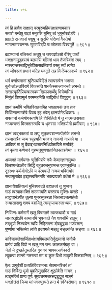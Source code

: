 ```yaml
---
title: ०९६

---
```

<div class="audioEmbed"  caption="सीतालक्ष्मी-वाचनम्" src="https://sanskritdocuments.org/sites/completenarayaneeyam/SoundFiles/096/096_01.mp3"></div>


त्वं हि ब्रह्मैव साक्षात् परमुरुमहिमन्नक्षराणामकार  
स्तारो मन्त्रेषु राज्ञां मनुरसि मुनिषु त्वं भृगुर्नारदोऽपि ।  
प्रह्लादो दानवानां पशुषु च सुरभिः पक्षिणां वैनतेयो  
नागानामस्यनन्तः सुरसरिदपि च स्रोतसां विश्वमूर्ते ॥ ९६१॥

<div class="audioEmbed"  caption="सीतालक्ष्मी-वाचनम्" src="https://sanskritdocuments.org/sites/completenarayaneeyam/SoundFiles/096/096_02.mp3"></div>


ब्रह्मण्यानां बलिस्त्वं क्रतुषु च जपयज्ञोऽसो वीरेषु पार्थो  
भक्तानामुद्धवस्त्वं बलमसि बलिनां धाम तेजस्विनां त्वम् ।  
नास्त्यन्तस्त्वद्विभूतेर्विकसदतिशयं वस्तु सर्वं त्वमेव  
त्वं जीवस्त्वं प्रधानं यदिह भवदृते तन्न किञ्चित्प्रपञ्चे ॥ ९६२॥

<div class="audioEmbed"  caption="सीतालक्ष्मी-वाचनम्" src="https://sanskritdocuments.org/sites/completenarayaneeyam/SoundFiles/096/096_03.mp3"></div>


धर्मं वर्णाश्रमाणां श्रुतिपथविहितं त्वत्परत्वेन भक्त्या  
कुर्वन्तोऽन्तर्विरागे विकसति शनकैस्सन्त्यजन्तो लभन्ते ।  
सत्तास्फूर्तिप्रियत्वात्मकमखिलपदार्थेषु भिन्नेष्वभिन्नं  
निर्मूलं विश्वमूलं परममहमिति त्वद्विबोधं विशुद्धम् ॥ ९६३॥

<div class="audioEmbed"  caption="सीतालक्ष्मी-वाचनम्" src="https://sanskritdocuments.org/sites/completenarayaneeyam/SoundFiles/096/096_04.mp3"></div>


ज्ञानं कर्मापि भक्तिस्त्रितयमिह भवत्प्रापकं तत्र ताव  
न्निर्विण्णानामशेषे विषय इह भवेत् ज्ञानयोगेऽधिकारः ।  
सक्तानां कर्मयोगस्त्वयि हि विनिहितो ये तु नात्यन्तसक्ता  
नाप्यत्यन्तं विरक्तास्त्वयि च धृतरसा भक्तियोगो ह्यमीषाम् ॥ ९६४॥

<div class="audioEmbed"  caption="सीतालक्ष्मी-वाचनम्" src="https://sanskritdocuments.org/sites/completenarayaneeyam/SoundFiles/096/096_05.mp3"></div>


ज्ञानं त्वद्भक्ततां वा लघु सुकृतवशान्मर्त्यलोके लभन्ते  
तस्मात्तत्रैव जन्म स्पृहयति भगवन् नाकगो नारको वा ।  
आविष्टं मां तु दैवाद्भवजलनिधिपोतायिते मर्त्यदेहे  
त्वं कृत्वा कर्णधारं गुरुमनुगुणवातायितस्तारयेथाः ॥ ९६५॥

<div class="audioEmbed"  caption="सीतालक्ष्मी-वाचनम्" src="https://sanskritdocuments.org/sites/completenarayaneeyam/SoundFiles/096/096_06.mp3"></div>


अव्यक्तं मार्गयन्तः श्रुतिभिरपि नयैः केवलज्ञानलुब्धाः  
क्लिश्यन्तेऽतीव सिद्धिं बहुतरजनुषामन्त एवाप्नुवन्ति ।  
दूरस्थः कर्मयोगोऽपि च परमफले नन्वयं भक्तियोग  
स्त्वामूलादेव हृद्यस्त्वरितमयि भवत्प्रापको वर्धतां मे ॥ ९६६॥

<div class="audioEmbed"  caption="सीतालक्ष्मी-वाचनम्" src="https://sanskritdocuments.org/sites/completenarayaneeyam/SoundFiles/096/096_07.mp3"></div>


ज्ञानायैवातियत्नं मुनिरपवदते ब्रह्मतत्त्वं तु श्रुण्वन्  
गाढं त्वत्पादभक्तिं शरणमयति यस्तस्य मुक्तिः कराग्रे ।  
त्वद्ध्यानेऽपीह तुल्या पुनरसुकरता चित्तचाञ्चल्यहेतो  
रभ्यासादाशु शक्यं वशयितुं त्वत्कृपाचारुताभ्याम् ॥ ९६७॥

<div class="audioEmbed"  caption="सीतालक्ष्मी-वाचनम्" src="https://sanskritdocuments.org/sites/completenarayaneeyam/SoundFiles/096/096_08.mp3"></div>


निर्विण्णः कर्ममार्गे खलु विषमतमे त्वत्कथादौ च गाढं  
जातश्रद्धोऽपि कामानयि भुवनपते नैव शक्नोमि हातुम् ।  
तद्भूयो निश्चयेन त्वयि निहितमना दोषबुद्ध्या भजंस्तान्  
पुष्णीयां भक्तिमेव त्वयि हृदयगते मङ्क्षु नङ्क्ष्यन्ति सङ्गाः ॥ ९६८॥

<div class="audioEmbed"  caption="सीतालक्ष्मी-वाचनम्" src="https://sanskritdocuments.org/sites/completenarayaneeyam/SoundFiles/096/096_09.mp3"></div>


कश्चित्क्लेशार्जितार्थक्षयविमलमतिर्नुद्यमानो जनौधैः  
प्रागेवं प्राहि विप्रो न खलु मम जनः कालकर्मग्रहा वा ।  
चेतो मे दुःखहेतुस्तदिह गुणगणं भावयत्सर्वकारी  
त्युक्त्वा शान्तो गतस्त्वां मम च कुरु विभो तादृशीं चित्तशान्तिम् ॥ ९६९॥

<div class="audioEmbed"  caption="सीतालक्ष्मी-वाचनम्" src="https://sanskritdocuments.org/sites/completenarayaneeyam/SoundFiles/096/096_10.mp3"></div>


ऐलः प्रागुर्वशीं प्रत्यतिविवशमनाः सेवमानश्चिरं तां  
गाढं निर्विद्य भूयो युवतिसुखमिदं क्षुद्रमेवेति गायन् ।  
त्वद्भक्तिं प्राप्य पूर्णः सुखतरमचरत्तद्वदुद्धूत सङ्गं  
भक्तोत्तंसं क्रिया मां पवनपुरपते हन्त मे रुन्धिरोगान् ॥ ९६१०॥